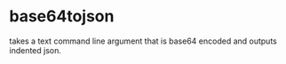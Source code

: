# base64tojson
takes a text command line argument that is base64 encoded and outputs indented json.
